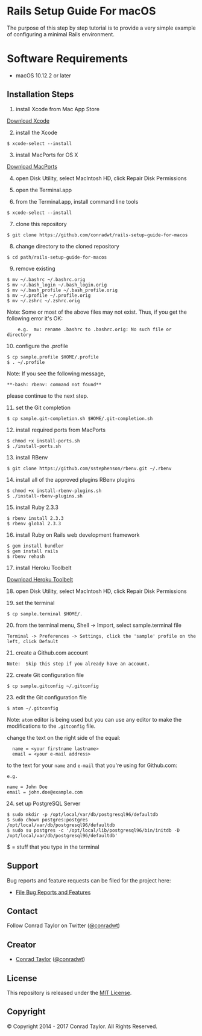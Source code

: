 Rails Setup Guide For macOS
=============================

The purpose of this step by step tutorial is to provide a very simple example of configuring a minimal Rails environment.

# Software Requirements

- macOS 10.12.2 or later

## Installation Steps

1) install Xcode from Mac App Store

  [Download Xcode](https://itunes.apple.com/us/app/xcode/id497799835?mt=12#)

2) install the Xcode

  ```
  $ xcode-select --install
  ```

3) install MacPorts for OS X

  [Download MacPorts](https://github.com/macports/macports-base/releases/download/v2.3.5/MacPorts-2.3.5-10.12-Sierra.pkg)

4) open Disk Utility, select MacIntosh HD, click Repair Disk Permissions

5) open the Terminal.app

6) from the Terminal.app, install command line tools

  ```
  $ xcode-select --install
  ```

7) clone this repository

  ```
  $ git clone https://github.com/conradwt/rails-setup-guide-for-macos
  ```

8) change directory to the cloned repository

  ```
  $ cd path/rails-setup-guide-for-macos
  ```

9) remove existing

  ```
  $ mv ~/.bashrc ~/.bashrc.orig
  $ mv ~/.bash_login ~/.bash_login.orig
  $ mv ~/.bash_profile ~/.bash_profile.orig
  $ mv ~/.profile ~/.profile.orig
  $ mv ~/.zshrc ~/.zshrc.orig
  ```

  Note: Some or most of the above files may not exist.  Thus, if you get the
        following error it's OK:

        e.g.  mv: rename .bashrc to .bashrc.orig: No such file or directory

10) configure the .profile

  ```
  $ cp sample.profile $HOME/.profile
  $ . ~/.profile
  ```

  Note:  If you see the following message,

  ```
  **-bash: rbenv: command not found**
  ```

  please continue to the next step.

11) set the Git completion

  ```
  $ cp sample.git-completion.sh $HOME/.git-completion.sh
  ```

12) install required ports from MacPorts

  ```
  $ chmod +x install-ports.sh
  $ ./install-ports.sh
  ```

13) install RBenv

  ```
  $ git clone https://github.com/sstephenson/rbenv.git ~/.rbenv
  ```

14) install all of the approved plugins RBenv plugins

  ```
  $ chmod +x install-rbenv-plugins.sh
  $ ./install-rbenv-plugins.sh
  ```

15) install Ruby 2.3.3

  ```
  $ rbenv install 2.3.3
  $ rbenv global 2.3.3
  ```

16) install Ruby on Rails web development framework

  ```
  $ gem install bundler
  $ gem install rails
  $ rbenv rehash
  ```

17) install Heroku Toolbelt

  [Download Heroku Toolbelt](https://toolbelt.heroku.com)

18) open Disk Utility, select MacIntosh HD, click Repair Disk Permissions

19) set the terminal

  ```
  $ cp sample.terminal $HOME/.
  ```

20) from the terminal menu, Shell -> Import, select sample.terminal file

  ```
  Terminal -> Preferences -> Settings, click the 'sample' profile on the left, click Default
  ```

21) create a Github.com account

  ```
  Note:  Skip this step if you already have an account.
  ```

22) create Git configuration file

  ```
  $ cp sample.gitconfig ~/.gitconfig
  ```

23) edit the Git configuration file

  ```
  $ atom ~/.gitconfig
  ```

  Note: `atom` editor is being used but you can use any editor to make the
        modifications to the `.gitconfig` file.  

  change the text on the right side of the equal:

	  name = <your firstname lastname>
	  email = <your e-mail address>

  to the text for your `name` and `e-mail` that you're using for Github.com:

    e.g.

    name = John Doe
    email = john.doe@example.com

24) set up PostgreSQL Server

  ```
  $ sudo mkdir -p /opt/local/var/db/postgresql96/defaultdb
  $ sudo chown postgres:postgres /opt/local/var/db/postgresql96/defaultdb
  $ sudo su postgres -c '/opt/local/lib/postgresql96/bin/initdb -D /opt/local/var/db/postgresql96/defaultdb'
  ```

$ = stuff that you type in the terminal

## Support

Bug reports and feature requests can be filed for the <add project here> project here:

* [File Bug Reports and Features](https://github.com/conradwt/rails-setup-guide-for-macos/issues)

## Contact

Follow Conrad Taylor on Twitter ([@conradwt](https://twitter.com/conradwt))

## Creator

- [Conrad Taylor](http://github.com/conradwt) ([@conradwt](https://twitter.com/conradwt))

## License

This repository is released under the [MIT License](http://www.opensource.org/licenses/MIT).

## Copyright

&copy; Copyright 2014 - 2017 Conrad Taylor. All Rights Reserved.
